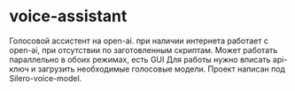 # voice-assistant
Голосовой ассистент на open-ai. при наличии интернета работает с open-ai, при отсутствии по заготовленным скриптам. Может работать параллельно в обоих режимах, есть GUI
Для работы нужно вписать api-ключ и загрузить необходимые голосовые модели. Проект написан под Silero-voice-model. 
